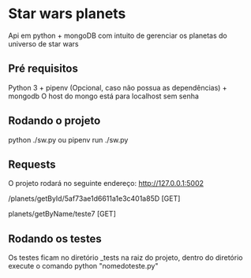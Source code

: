 # Star wars planets

Api em python + mongoDB com intuito de gerenciar os planetas do universo de star wars 

## Pré requisitos
Python 3  + pipenv (Opcional, caso não possua as dependências) + mongodb
O host do mongo está para localhost sem senha

## Rodando o projeto
python ./sw.py ou pipenv run ./sw.py

## Requests
O projeto rodará no seguinte endereço:
http://127.0.0.1:5002


/planets/getById/5af73ae1d6611a1e3c401a85D [GET]

planets/getByName/teste7 [GET]



## Rodando os testes
Os testes ficam no diretório _tests na raiz do projeto, dentro do diretório execute o comando python "nomedoteste.py"